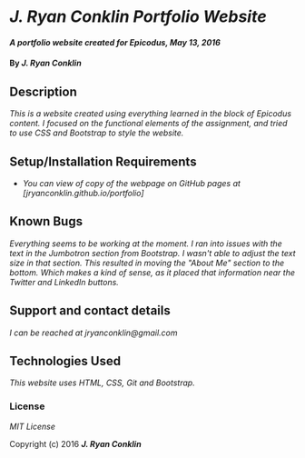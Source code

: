 # _J. Ryan Conklin Portfolio Website_

#### _A portfolio website created for Epicodus, May 13, 2016_

#### By _**J. Ryan Conklin**_

## Description

_This is a website created using everything learned in the block of Epicodus content. I focused on the functional elements of the assignment, and tried to use CSS and Bootstrap to style the website._

## Setup/Installation Requirements

* _You can view of copy of the webpage on GitHub pages at [jryanconklin.github.io/portfolio]_


## Known Bugs

_Everything seems to be working at the moment. I ran into issues with the text in the Jumbotron section from Bootstrap. I wasn't able to adjust the text size in that section. This resulted in moving the "About Me" section to the bottom. Which makes a kind of sense, as it placed that information near the Twitter and LinkedIn buttons._

## Support and contact details

_I can be reached at jryanconklin@gmail.com_

## Technologies Used

_This website uses HTML, CSS, Git and Bootstrap._

### License

*MIT License*

Copyright (c) 2016 **_J. Ryan Conklin_**
